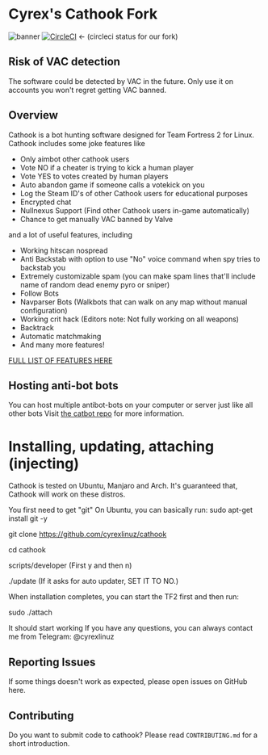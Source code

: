 # Cyrex's Cathook Fork
![banner](http://i.imgur.com/w96wdtE.png)
[![CircleCI](https://circleci.com/gh/pogpoggers/cathook.svg?style=svg)](https://circleci.com/gh/pogpoggers/cathook) <- (circleci status for our fork) 

## Risk of VAC detection

The software could be detected by VAC in the future. Only use it on accounts you won't regret getting VAC banned.

## Overview

Cathook is a bot hunting software designed for Team Fortress 2 for Linux. Cathook includes some joke features like

* Only aimbot other cathook users
* Vote NO if a cheater is trying to kick a human player
* Vote YES to votes created by human players
* Auto abandon game if someone calls a votekick on you
* Log the Steam ID's of other Cathook users for educational purposes
* Encrypted chat
* Nullnexus Support (Find other Cathook users in-game automatically)
* Chance to get manually VAC banned by Valve

and a lot of useful features, including

* Working hitscan nospread
* Anti Backstab with option to use "No" voice command when spy tries to backstab you
* Extremely customizable spam (you can make spam lines that'll include name of random dead enemy pyro or sniper)
* Follow Bots
* Navparser Bots (Walkbots that can walk on any map without manual configuration)
* Working crit hack (Editors note: Not fully working on all weapons)
* Backtrack
* Automatic matchmaking
* And many more features!

[FULL LIST OF FEATURES HERE](https://cathook.club/wikis/Feature-List-and-explanations)

## Hosting anti-bot bots

You can host multiple antibot-bots on your computer or server just like all other bots
Visit [the catbot repo](https://github.com/cyrexlinuz/catbot-setup) for more information.

# Installing, updating, attaching (injecting)
Cathook is tested on Ubuntu, Manjaro and Arch. It's guaranteed that, Cathook will work on these distros.

You first need to get "git" 
On Ubuntu, you can basically run:
sudo apt-get install git -y

git clone https://github.com/cyrexlinuz/cathook

cd cathook

scripts/developer (First y and then n)

./update (If it asks for auto updater, SET IT TO NO.)

When installation completes, you can start the TF2 first and then run:

sudo ./attach

It should start working
If you have any questions, you can always contact me from Telegram: @cyrexlinuz

## Reporting Issues

If some things doesn't work as expected, please open issues on GitHub here.

## Contributing

Do you want to submit code to cathook? Please read `CONTRIBUTING.md` for a short introduction.
